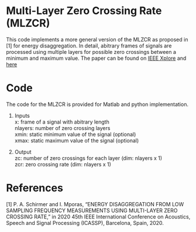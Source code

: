 # Multi-Layer Zero Crossing Rate (MLZCR)
This code implements a more general version of the MLZCR as proposed in [1] for energy disaggregation. In detail, abitrary frames of signals are processed using multiple layers
for possible zero crossings between a minimum and maximum value. The paper can be found on [IEEE Xplore](https://ieeexplore.ieee.org/document/9054637) and [here](https://www.pascalschirmer.com/)

# Code
The code for the MLZCR is provided for Matlab and python implementation.

1) Inputs  
x:        frame of a signal with abitrary length  
nlayers:  number of zero crossing layers  
xmin:     static minimum value of the signal (optional)  
xmax:     static maximum value of the signal (optional)  

2) Output  
zc:       number of zero crossings for each layer (dim: nlayers x 1)  
zcr:      zero crossing rate (dim: nlayers x 1)  

# References
[1] P. A. Schirmer and I. Mporas, “ENERGY DISAGGREGATION FROM LOW SAMPLING FREQUENCY MEASUREMENTS USING MULTI-LAYER ZERO CROSSING RATE,” 
in 2020 45th IEEE International Conference on Acoustics, Speech and Signal Processing (ICASSP), Barcelona, Spain, 2020.
